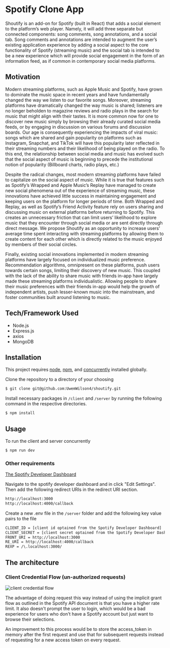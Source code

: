 # Spotify Clone App
Shoutify is an add-on for Spotify (built in React) that adds a social element to the platform’s web player. Namely, it will add three separate but connected components: song comments, song annotations, and a social tab. Song comments and annotations are intended to augment the user’s existing application experience by adding a social aspect to the core functionality of Spotify (streaming music) and the social tab is intended to be a new experience which will provide social engagement in the form of an information feed, as if common in contemporary social media platforms. 

## Motivation
Modern streaming platforms, such as Apple Music and Spotify, have grown to dominate the music space in recent years and have fundamentally changed the way we listen to our favorite songs. Moreover, streaming platforms have dramatically changed the way music is shared; listeners are no longer beholden to magazine reviews and radio plays in the search for music that might align with their tastes. It is more common now for one to discover new music simply by browsing their already curated social media feeds, or by engaging in discussion on various forums and discussion boards. Our age is consequently experiencing the impacts of viral music: songs which are shared and gain popularity on platforms such as Instagram, Snapchat, and TikTok will have this popularity later reflected in their streaming numbers and their likelihood of being played on the radio. To this end, the relationship between social media and music has evolved such that the social aspect of music is beginning to precede the institutional notion of popularity (Billboard charts, radio plays, etc.)

Despite the radical changes, most modern streaming platforms have failed to capitalize on the social aspect of music. While it is true that features such as Spotify’s Wrapped and Apple Music’s Replay have managed to create new social phenomena out of the experience of streaming music, these innovations have achieved little success in maintaining engagement and keeping users on the platform for longer periods of time. Both Wrapped and Replay, as well as Spotify’s Friend Activity feature rely on users sharing and discussing music on external platforms before returning to Spotify. This creates an unnecessary friction that can limit users’ likelihood to explore music that they encounter through social media or are sent directly through direct message. We propose Shoutify as an opportunity to increase users’ average time spent interacting with streaming platforms by allowing them to create content for each other which is directly related to the music enjoyed by members of their social circles.

Finally, existing social innovations implemented in modern streaming platforms have largely focused on individualized music preference. Recommendation algorithms, omnipresent on these platforms, push users towards certain songs, limiting their discovery of new music. This coupled with the lack of the ability to share music with friends in-app have largely made these streaming platforms individualistic. Allowing people to share their music preferences with their friends in-app would help the growth of independent artists, push lesser-known music into the mainstream, and foster communities built around listening to music.

## Tech/Framework Used
* Node.js
* Express.js
* axios
* MongoDB

## Installation
This project requires [node](http://nodejs.org), [npm](https://npmjs.com), and [concurrently](https://www.npmjs.com/package/concurrently#installation) installed globally. 

Clone the repository to a directory of your choosing

```sh
$ git clone git@github.com:UwemWilson4/shoutify.git
```
Install necessary packages in `/client` and `/server` by running the following command in the respective directories.

```sh
$ npm install 
```

## Usage

To run the client and server concurrently

```sh
$ npm run dev
```

### **Other requirements**
[The Spotify Developer Dashboard](https://developer.spotify.com/dashboard/login)

Navigate to the spotify developer dashboard and in click "Edit Settings". Then add the following redirect URIs in the redirect URI section.

```sh
http://localhost:3000
http://localhost:4000/callback
```


Create a new .env file in the `/server` folder and add the following key value pairs to the file

```sh
CLIENT_ID = [client id optained from the Spotify Developer Dashboard]
CLIENT_SECRET = [client secret optained from the Spotify Developer Dashboard]
FRONT_URI = http://localhost:3000
RE_URI = http://localhost:4000/callback
REXP = /\.localhost:3000/
```

## The architecture
### Client Credential Flow (un-authorized requests)

![client credential flow](demo/unauthed.png)

The advantage of doing request this way instead of using the implicit grant flow as outlined in the Spotify API document is that you have a higher rate limit. It also doesn't prompt the user to login, which would be a bad experience for users who don't have a Spotify account but just want to browse their selections. 

An improvement to this process would be to store the access_token in memory after the first request and use that for subsequent requests instead of requesting for a new access token on every request.
